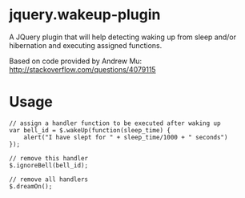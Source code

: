 jquery.wakeup-plugin
====================

A JQuery plugin that will help detecting waking up from sleep and/or hibernation and executing assigned functions.

Based on code provided by Andrew Mu: http://stackoverflow.com/questions/4079115


Usage
=====

```
// assign a handler function to be executed after waking up
var bell_id = $.wakeUp(function(sleep_time) {
    alert("I have slept for " + sleep_time/1000 + " seconds")
});

// remove this handler
$.ignoreBell(bell_id);

// remove all handlers
$.dreamOn();

```
